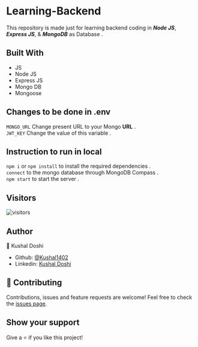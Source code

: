 # Learning-Backend
This repository is made just for learning backend coding in ***Node JS***, ***Express JS***,  &amp; ***MongoDB*** as Database . 

## Built With

- JS
- Node JS
- Express JS
- Mongo DB
- Mongoose

## Changes to be done in .env
`MONGO_URL` Change present URL to your Mongo **URL** .
<br />
`JWT_KEY` Change the value of this variable .

## Instruction to run in local

`npm i` or `npm install` to install the required dependencies .
<br />
`connect` to the mongo database through MongoDB Compass .
<br />
`npm start` to start the server .

 

## Visitors 
<!-- ![visitors](https://visitor-badge.glitch.me/badge?page_id=Kushal1402.Learning-Backend&left_color=lightgreen&right_color=darkgreen&left_text=HelloVisitors) -->
![visitors](https://hits.dwyl.com/Kushal1402/Learning-Backend.svg?style=flat-square&show=unique)

## Author

👤 Kushal Doshi
- Github: [@Kushal1402](https://github.com/Kushal1402)
- Linkedin: [Kushal Doshi](https://www.linkedin.com/in/kushaldoshi1402)

## 🤝 Contributing

Contributions, issues and feature requests are welcome!
Feel free to check the [issues page](https://github.com/Kushal1402/Learning-Backend/issues).

## Show your support

Give a ⭐️ if you like this project!

